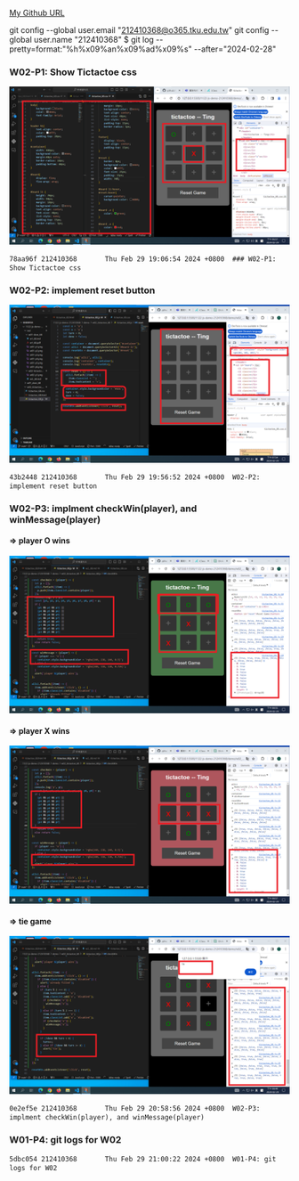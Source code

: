 [My Github URL](https://github.com/github212410368/1122-js-demo-212410368.git)

git config --global user.email "212410368@o365.tku.edu.tw"
git config --global user.name "212410368"
$ git log --pretty=format:"%h%x09%an%x09%ad%x09%s" --after="2024-02-28"

### W02-P1: Show Tictactoe css

![](w02-p1.png)

```
78aa96f 212410368       Thu Feb 29 19:06:54 2024 +0800  ### W02-P1: Show Tictactoe css
```

### W02-P2: implement reset button

![](w02-p2.png)

```
43b2448 212410368       Thu Feb 29 19:56:52 2024 +0800  W02-P2: implement reset button
```

### W02-P3: implment checkWin(player), and winMessage(player)

#### => player O wins

![](w02-p3-1.png)

#### => player X wins

![](w02-p3-2.png)

#### => tie game

![](w02-p3-3.png)

```
0e2ef5e 212410368       Thu Feb 29 20:58:56 2024 +0800  W02-P3: implment checkWin(player), and winMessage(player)
```

### W01-P4: git logs for W02

```
5dbc054 212410368       Thu Feb 29 21:00:22 2024 +0800  W01-P4: git logs for W02
```
